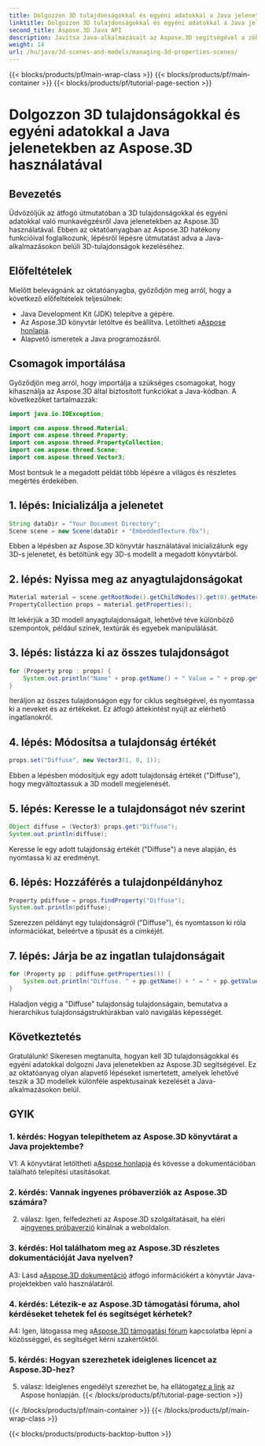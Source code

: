 ```yaml
---
title: Dolgozzon 3D tulajdonságokkal és egyéni adatokkal a Java jelenetekben az Aspose.3D használatával
linktitle: Dolgozzon 3D tulajdonságokkal és egyéni adatokkal a Java jelenetekben az Aspose.3D használatával
second_title: Aspose.3D Java API
description: Javítsa Java-alkalmazásait az Aspose.3D segítségével a zökkenőmentes 3D tulajdonságkezelés érdekében. Kövesse oktatóanyagunkat a lépésenkénti útmutatásért.
weight: 14
url: /hu/java/3d-scenes-and-models/managing-3d-properties-scenes/
---
```


{{< blocks/products/pf/main-wrap-class >}}
{{< blocks/products/pf/main-container >}}
{{< blocks/products/pf/tutorial-page-section >}}

# Dolgozzon 3D tulajdonságokkal és egyéni adatokkal a Java jelenetekben az Aspose.3D használatával

## Bevezetés

Üdvözöljük az átfogó útmutatóban a 3D tulajdonságokkal és egyéni adatokkal való munkavégzésről Java jelenetekben az Aspose.3D használatával. Ebben az oktatóanyagban az Aspose.3D hatékony funkcióival foglalkozunk, lépésről lépésre útmutatást adva a Java-alkalmazásokon belüli 3D-tulajdonságok kezeléséhez.

## Előfeltételek

Mielőtt belevágnánk az oktatóanyagba, győződjön meg arról, hogy a következő előfeltételek teljesülnek:

- Java Development Kit (JDK) telepítve a gépére.
-  Az Aspose.3D könyvtár letöltve és beállítva. Letöltheti a[Aspose honlapja](https://releases.aspose.com/3d/java/).
- Alapvető ismeretek a Java programozásról.

## Csomagok importálása

Győződjön meg arról, hogy importálja a szükséges csomagokat, hogy kihasználja az Aspose.3D által biztosított funkciókat a Java-kódban. A következőket tartalmazzák:

```java
import java.io.IOException;

import com.aspose.threed.Material;
import com.aspose.threed.Property;
import com.aspose.threed.PropertyCollection;
import com.aspose.threed.Scene;
import com.aspose.threed.Vector3;
```

Most bontsuk le a megadott példát több lépésre a világos és részletes megértés érdekében.

## 1. lépés: Inicializálja a jelenetet

```java
String dataDir = "Your Document Directory";
Scene scene = new Scene(dataDir + "EmbeddedTexture.fbx");
```

Ebben a lépésben az Aspose.3D könyvtár használatával inicializálunk egy 3D-s jelenetet, és betöltünk egy 3D-s modellt a megadott könyvtárból.

## 2. lépés: Nyissa meg az anyagtulajdonságokat

```java
Material material = scene.getRootNode().getChildNodes().get(0).getMaterial();
PropertyCollection props = material.getProperties();
```

Itt lekérjük a 3D modell anyagtulajdonságait, lehetővé téve különböző szempontok, például színek, textúrák és egyebek manipulálását.

## 3. lépés: listázza ki az összes tulajdonságot

```java
for (Property prop : props) {
    System.out.println("Name" + prop.getName() + " Value = " + prop.getValue());
}
```

Iteráljon az összes tulajdonságon egy for ciklus segítségével, és nyomtassa ki a neveket és az értékeket. Ez átfogó áttekintést nyújt az elérhető ingatlanokról.

## 4. lépés: Módosítsa a tulajdonság értékét

```java
props.set("Diffuse", new Vector3(1, 0, 1));
```

Ebben a lépésben módosítjuk egy adott tulajdonság értékét ("Diffuse"), hogy megváltoztassuk a 3D modell megjelenését.

## 5. lépés: Keresse le a tulajdonságot név szerint

```java
Object diffuse = (Vector3) props.get("Diffuse");
System.out.println(diffuse);
```

Keresse le egy adott tulajdonság értékét ("Diffuse") a neve alapján, és nyomtassa ki az eredményt.

## 6. lépés: Hozzáférés a tulajdonpéldányhoz

```java
Property pdiffuse = props.findProperty("Diffuse");
System.out.println(pdiffuse);
```

Szerezzen példányt egy tulajdonságról ("Diffuse"), és nyomtasson ki róla információkat, beleértve a típusát és a címkéjét.

## 7. lépés: Járja be az ingatlan tulajdonságait

```java
for (Property pp : pdiffuse.getProperties()) {
    System.out.println("Diffuse. " + pp.getName() + " = " + pp.getValue());
}
```

Haladjon végig a "Diffuse" tulajdonság tulajdonságain, bemutatva a hierarchikus tulajdonságstruktúrákban való navigálás képességét.

## Következtetés

Gratulálunk! Sikeresen megtanulta, hogyan kell 3D tulajdonságokkal és egyéni adatokkal dolgozni Java jelenetekben az Aspose.3D segítségével. Ez az oktatóanyag olyan alapvető lépéseket ismertetett, amelyek lehetővé teszik a 3D modellek különféle aspektusainak kezelését a Java-alkalmazásokon belül.

## GYIK

### 1. kérdés: Hogyan telepíthetem az Aspose.3D könyvtárat a Java projektembe?

 V1: A könyvtárat letöltheti a[Aspose honlapja](https://releases.aspose.com/3d/java/) és kövesse a dokumentációban található telepítési utasításokat.

### 2. kérdés: Vannak ingyenes próbaverziók az Aspose.3D számára?

 2. válasz: Igen, felfedezheti az Aspose.3D szolgáltatásait, ha eléri a[ingyenes próbaverzió](https://releases.aspose.com/) kínálnak a weboldalon.

### 3. kérdés: Hol találhatom meg az Aspose.3D részletes dokumentációját Java nyelven?

 A3: Lásd a[Aspose.3D dokumentáció](https://reference.aspose.com/3d/java/) átfogó információkért a könyvtár Java-projektekben való használatáról.

### 4. kérdés: Létezik-e az Aspose.3D támogatási fóruma, ahol kérdéseket tehetek fel és segítséget kérhetek?

A4: Igen, látogassa meg a[Aspose.3D támogatási fórum](https://forum.aspose.com/c/3d/18) kapcsolatba lépni a közösséggel, és segítséget kérni szakértőktől.

### 5. kérdés: Hogyan szerezhetek ideiglenes licencet az Aspose.3D-hez?

 5. válasz: Ideiglenes engedélyt szerezhet be, ha ellátogat[ez a link](https://purchase.aspose.com/temporary-license/) az Aspose honlapján.
{{< /blocks/products/pf/tutorial-page-section >}}

{{< /blocks/products/pf/main-container >}}
{{< /blocks/products/pf/main-wrap-class >}}

{{< blocks/products/products-backtop-button >}}
